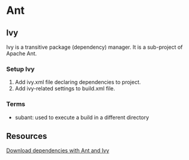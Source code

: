 # Ant


## Ivy
Ivy is a transitive package (dependency) manager. It is a sub-project of Apache Ant.

### Setup Ivy
1. Add ivy.xml file declaring dependencies to project.
2. Add ivy-related settings to build.xml file.

### Terms
- subant: used to execute a build in a different directory


## Resources
[Download dependencies with Ant and Ivy](https://emptyhammock.com/blog/download-dependencies-with-ant-and-ivy.html)
